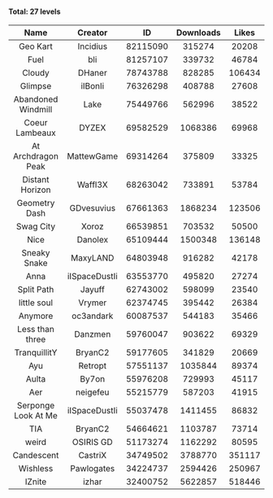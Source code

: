 #### Total: 27 levels

| Name | Creator | ID | Downloads | Likes |
|:---:|:---:|:---:|:---:|:---:|
| Geo Kart | Incidius | 82115090 | 315274 | 20208
| Fuel | bli | 81257107 | 339732 | 46784
| Cloudy | DHaner | 78743788 | 828285 | 106434
| Glimpse | iIBonIi | 76326298 | 408788 | 27608
| Abandoned Windmill | Lake | 75449766 | 562996 | 38522
| Coeur Lambeaux | DYZEX | 69582529 | 1068386 | 69968
| At Archdragon Peak | MattewGame | 69314264 | 375809 | 33325
| Distant Horizon | Waffl3X | 68263042 | 733891 | 53784
| Geometry Dash | GDvesuvius | 67661363 | 1868234 | 123506
| Swag City | Xoroz | 66539851 | 703532 | 50500
| Nice | Danolex | 65109444 | 1500348 | 136148
| Sneaky Snake | MaxyLAND | 64803948 | 916282 | 42178
| Anna | iISpaceDustIi | 63553770 | 495820 | 27274
| Split Path | Jayuff | 62743002 | 598099 | 23540
| little soul | Vrymer | 62374745 | 395442 | 26384
| Anymore | oc3andark | 60087537 | 544183 | 35466
| Less than three | Danzmen | 59760047 | 903622 | 69329
| TranquillitY | BryanC2 | 59177605 | 341829 | 20669
| Ayu | Retropt | 57551137 | 1035844 | 89374
| Aulta | By7on | 55976208 | 729993 | 45117
| Aer | neigefeu | 55215779 | 587203 | 41915
| Serponge Look At Me | iISpaceDustIi | 55037478 | 1411455 | 86832
|  TIA | BryanC2 | 54664621 | 1103787 | 73714
| weird | OSIRIS GD | 51173274 | 1162292 | 80595
| Candescent | CastriX | 34749502 | 3788770 | 351117
| Wishless | Pawlogates | 34224737 | 2594426 | 250967
| IZnite | izhar | 32400752 | 5622857 | 518446

